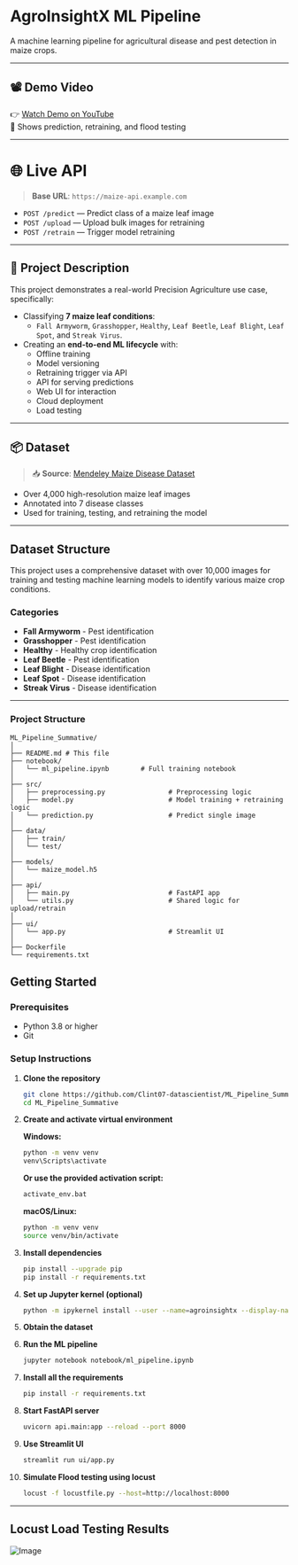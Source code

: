 # AgroInsightX ML Pipeline

A machine learning pipeline for agricultural disease and pest detection in maize crops.

---

## 📽️ Demo Video

👉 [Watch Demo on YouTube](https://youtu.be/MmWxmnVYOVk)  
🎯 Shows prediction, retraining, and flood testing

---

# 🌐 Live API

> **Base URL**: `https://maize-api.example.com`

- `POST /predict` — Predict class of a maize leaf image
- `POST /upload` — Upload bulk images for retraining
- `POST /retrain` — Trigger model retraining

---

## 📄 Project Description

This project demonstrates a real-world Precision Agriculture use case, specifically:

- Classifying **7 maize leaf conditions**:
  - `Fall Armyworm`, `Grasshopper`, `Healthy`, `Leaf Beetle`, `Leaf Blight`, `Leaf Spot`, and `Streak Virus`.
- Creating an **end-to-end ML lifecycle** with:
  - Offline training
  - Model versioning
  - Retraining trigger via API
  - API for serving predictions
  - Web UI for interaction
  - Cloud deployment
  - Load testing

---

## 📦 Dataset

> 📥 **Source**: [Mendeley Maize Disease Dataset](https://data.mendeley.com/datasets/bwh3zbpkpv/1)

- Over 4,000 high-resolution maize leaf images
- Annotated into 7 disease classes
- Used for training, testing, and retraining the model

---

## Dataset Structure

This project uses a comprehensive dataset with over 10,000 images for training and testing machine learning models to identify various maize crop conditions.

### Categories
- **Fall Armyworm** - Pest identification
- **Grasshopper** - Pest identification  
- **Healthy** - Healthy crop identification
- **Leaf Beetle** - Pest identification
- **Leaf Blight** - Disease identification
- **Leaf Spot** - Disease identification
- **Streak Virus** - Disease identification

---

### Project Structure
```
ML_Pipeline_Summative/
│
├── README.md # This file
├── notebook/
│   └── ml_pipeline.ipynb        # Full training notebook
│
├── src/
│   ├── preprocessing.py                # Preprocessing logic
│   ├── model.py                        # Model training + retraining logic
│   └── prediction.py                   # Predict single image
│
├── data/
│   ├── train/
│   └── test/
│
├── models/
│   └── maize_model.h5
│
├── api/
│   ├── main.py                         # FastAPI app
│   └── utils.py                        # Shared logic for upload/retrain
│
├── ui/
│   └── app.py                          # Streamlit UI
│
├── Dockerfile
└── requirements.txt                      

```

## Getting Started

### Prerequisites
- Python 3.8 or higher
- Git

### Setup Instructions

1. **Clone the repository**
   ```bash
   git clone https://github.com/Clint07-datascientist/ML_Pipeline_Summative.git
   cd ML_Pipeline_Summative
   ```

2. **Create and activate virtual environment**
   
   **Windows:**
   ```bash
   python -m venv venv
   venv\Scripts\activate
   ```
   
   **Or use the provided activation script:**
   ```bash
   activate_env.bat
   ```
   
   **macOS/Linux:**
   ```bash
   python -m venv venv
   source venv/bin/activate
   ```

3. **Install dependencies**
   ```bash
   pip install --upgrade pip
   pip install -r requirements.txt
   ```

4. **Set up Jupyter kernel (optional)**
   ```bash
   python -m ipykernel install --user --name=agroinsightx --display-name="AgroInsightX ML Pipeline"
   ```

5. **Obtain the dataset** 

6. **Run the ML pipeline**
   ```bash
   jupyter notebook notebook/ml_pipeline.ipynb
   ```
7. **Install all the requirements**
   ```bash
   pip install -r requirements.txt
   ```
8. **Start FastAPI server**
   ```bash
   uvicorn api.main:app --reload --port 8000
   ```
9. **Use Streamlit UI**
   ```bash
   streamlit run ui/app.py
   ```
10. **Simulate Flood testing using locust**
    ```bash
    locust -f locustfile.py --host=http://localhost:8000
    ```

---

## Locust Load Testing Results

![Image](https://github.com/user-attachments/assets/498e797f-d25d-44dc-9e85-5f2dc3366fbc)


